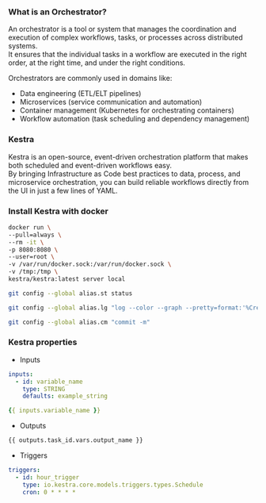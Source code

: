 ### What is an Orchestrator?

An orchestrator is a tool or system that manages the coordination and execution of complex workflows, tasks, or processes across distributed systems.  
It ensures that the individual tasks in a workflow are executed in the right order, at the right time, and under the right conditions.

Orchestrators are commonly used in domains like:

- Data engineering (ETL/ELT pipelines)
- Microservices (service communication and automation)
- Container management (Kubernetes for orchestrating containers)
- Workflow automation (task scheduling and dependency management)

### Kestra

Kestra is an open-source, event-driven orchestration platform that makes both scheduled and event-driven workflows easy.  
By bringing Infrastructure as Code best practices to data, process, and microservice orchestration, you can build reliable workflows directly from the UI in just a few lines of YAML.

### Install Kestra with docker

```bash
docker run \
--pull=always \
--rm -it \
-p 8080:8080 \
--user=root \
-v /var/run/docker.sock:/var/run/docker.sock \
-v /tmp:/tmp \
kestra/kestra:latest server local
```

```bash
git config --global alias.st status

git config --global alias.lg "log --color --graph --pretty=format:'%Cred%h%Creset -%C(yellow)%d%Creset %s %Cgreen(%cr) %C(bold blue)<%an>%Creset' --abbrev-commit"

git config --global alias.cm "commit -m"
```

### Kestra properties

- Inputs

```yaml
inputs:
  - id: variable_name
    type: STRING
    defaults: example_string

{{ inputs.variable_name }}
```

- Outputs

```bash
{{ outputs.task_id.vars.output_name }}
```

- Triggers

```yaml
triggers:
  - id: hour_trigger
    type: io.kestra.core.models.triggers.types.Schedule
    cron: 0 * * * *
```
